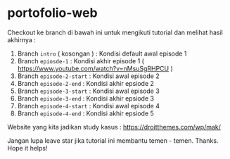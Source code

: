 # portofolio-web

Checkout ke branch di bawah ini untuk mengikuti tutorial dan melihat hasil akhirnya :
1. Branch `intro` ( kosongan ) : Kondisi default awal episode 1
2. Branch `epiosde-1` : Kondisi akhir episode 1 ( https://www.youtube.com/watch?v=nMsuSgRHPCU )
3. Branch `episode-2-start` : Kondisi awal episode 2
4. Branch `episode-2-end` : Kondisi akhir epsiode 2
3. Branch `episode-3-start` : Kondisi awal episode 3
4. Branch `episode-3-end` : Kondisi akhir epsiode 3
5. Branch `episode-4-start` : Kondisi awal episode 4
6. Branch `episode-4-end` : Kondisi akhir epsiode 5

Website yang kita jadikan study kasus : https://droitthemes.com/wp/mak/

Jangan lupa leave star jika tutorial ini membantu temen - temen. Thanks. Hope it helps!
